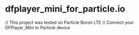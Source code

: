 # dfplayer_mini_for_particle.io

// This project was tested on Particle Boron LTE
// Connect your DFPlayer_Mini to Particle device
